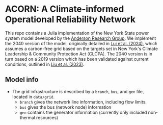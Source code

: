 # ACORN: A Climate-informed Operational Reliability Network

This repo contains a Julia implementation of the New York State power system model developed by the [Anderson Research Group](https://andersonenergylab-cornell.github.io/). We implement the 2040 version of the model, originally detailed in [Lui et al. (2024)](https://arxiv.org/abs/2307.15079), which assumes a carbon-free grid based on the targets set in New York's Climate Leadership & Community Protection Act (CLCPA). The 2040 version is in turn based on a 2019 version which has been validated against current conditions, outlined in [Liu et al. (2023)](https://ieeexplore.ieee.org/document/9866561).

## Model info
- The grid infrastructure is described by a `branch`, `bus`, and `gen` file, located in `data/grid`.
    - `branch` gives the network line information, including flow limits.
    - `bus` gives the bus (network node) information
    - `gen` contains the generator information (currently only included non-thermal resources)